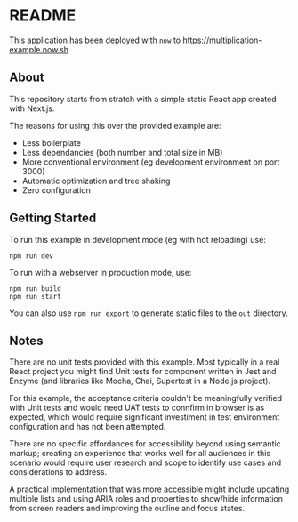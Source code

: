 # README

This application has been deployed with `now` to https://multiplication-example.now.sh

## About

This repository starts from stratch with a simple static React app created with Next.js.

The reasons for using this over the provided example are:

* Less boilerplate
* Less dependancies (both number and total size in MB)
* More conventional environment (eg development environment on port 3000)
* Automatic optimization and tree shaking
* Zero configuration

## Getting Started

To run this example in development mode (eg with hot reloading) use:

    npm run dev

To run with a webserver in production mode, use:

    npm run build
    npm run start

You can also use `npm run export` to generate static files to the `out` directory.

## Notes

There are no unit tests provided with this example. Most typically in a real React project you might find Unit tests for component written in Jest and Enzyme (and libraries like Mocha, Chai, Supertest in a Node.js project).

For this example, the acceptance criteria couldn't be meaningfully verified with Unit tests and would need UAT tests to connfirm in browser is as expected, which would require significant investiment in test environment configuration and has not been attempted.

There are no specific affordances for accessibility beyond using semantic markup; creating an experience that works well for all audiences in this scenario would require user research and scope to identify use cases and considerations to address.

A practical implementation that was more accessible might include updating multiple lists and using ARIA roles and properties to show/hide information from screen readers and improving the outline and focus states.
